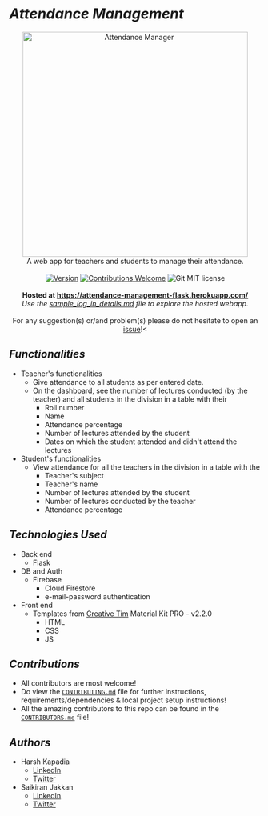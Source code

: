 # ***Attendance Management***
<p align="center">
   <img src="https://github.com/HarshKapadia2/attendance_management/blob/master/attendance_manager_logo.png" alt="Attendance Manager" width=450>
   <br />
   A web app for teachers and students to manage their attendance.
   <br />
   <br />
   <a href="#"><img alt="Version" src="https://img.shields.io/badge/version-1.0.1-green?style=flat-square"></a>
   <a href="https://github.com/HarshKapadia2/attendance_management/blob/master/CONTRIBUTING.md"><img alt="Contributions Welcome" src="https://img.shields.io/badge/contributions-welcome-green?style=flat-square"></a>
   <img alt="Git MIT license" src="https://img.shields.io/github/license/HarshKapadia2/git_basics?style=flat-square">
   <br />
   <br />
   <b>Hosted at </b><a href="https://attendance-management-flask.herokuapp.com/"><b>https://attendance-management-flask.herokuapp.com/</b></a>
   <br />
   <i>Use the <a href="https://github.com/HarshKapadia2/attendance_management/blob/master/sample_log_in_details.md">sample_log_in_details.md</a> file to explore the hosted webapp.</i>
   <br />
   <br />
   For any suggestion(s) or/and problem(s) please do not hesitate to open an <a href="https://github.com/HarshKapadia2/attendance_management/issues">issue</a>!<
</p>

## ***Functionalities***
- Teacher's functionalities
   - Give attendance to all students as per entered date.
   - On the dashboard, see the number of lectures conducted (by the teacher) and all students in the division in a table with their
      - Roll number
      - Name
      - Attendance percentage
      - Number of lectures attended by the student
      - Dates on which the student attended and didn't attend the lectures
- Student's functionalities
   - View attendance for all the teachers in the division in a table with the
      - Teacher's subject
      - Teacher's name
      - Number of lectures attended by the student
      - Number of lectures conducted by the teacher
      - Attendance percentage
      
## ***Technologies Used***
- Back end
   - Flask
- DB and Auth
   - Firebase
      - Cloud Firestore
      - e-mail-password authentication
- Front end
   - Templates from [Creative Tim](https://www.creative-tim.com/) Material Kit PRO - v2.2.0
      - HTML
      - CSS
      - JS

## ***Contributions***
- All contributors are most welcome!
- Do view the [`CONTRIBUTING.md`](https://github.com/HarshKapadia2/attendance_management/blob/master/CONTRIBUTING.md) file for further instructions, requirements/dependencies & local project setup instructions!
- All the amazing contributors to this repo can be found in the [`CONTRIBUTORS.md`](https://github.com/HarshKapadia2/attendance_management/blob/master/CONTRIBUTORS.md) file!

## ***Authors***
- Harsh Kapadia
   - [LinkedIn](https://www.linkedin.com/in/harsh-kapadia-426999175/)
   - [Twitter](https://twitter.com/harshgkapadia)
- Saikiran Jakkan
   - [LinkedIn](https://www.linkedin.com/in/saikiran-jakkan-939b2a190/)
   - [Twitter](https://twitter.com/saiki_93)
